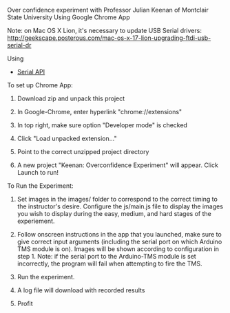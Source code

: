 Over confidence experiment with Professor Julian Keenan of Montclair State University
Using Google Chrome App

Note: on Mac OS X Lion, it's necessary to update USB Serial drivers:
http://geekscape.posterous.com/mac-os-x-17-lion-upgrading-ftdi-usb-serial-dr


Using 
* [Serial API](http://developer.chrome.com/apps/app.hardware.html#serial)



To set up Chrome App:

1. Download zip and unpack this project

2. In Google-Chrome, enter hyperlink "chrome://extensions"

3. In top right, make sure option "Developer mode" is checked

4. Click "Load unpacked extension..."

5. Point to the correct unzipped project directory

6. A new project "Keenan: Overconfidence Experiment" will appear. Click Launch to run!


To Run the Experiment:

1. Set images in the images/ folder to correspond to the correct timing to the instructor's desire. Configure the js/main.js file to display the images you wish to display during the easy, medium, and hard stages of the experiement.

2. Follow onscreen instructions in the app that you launched, make sure to give correct input arguments (including the serial port on which Arduino TMS module is on). Images will be shown according to configuration in step 1. Note: if the serial port  to the Arduino-TMS module is set incorrectly, the program will fail when attempting to fire the TMS.

3. Run the experiment.

4. A log file will download with recorded results

5. Profit
